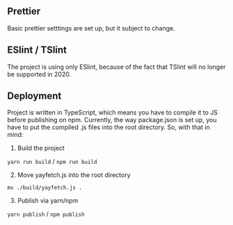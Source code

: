 ## Prettier

Basic prettier setttings are set up, but it subject to change.

## ESlint / TSlint

The project is using only ESlint, because of the fact that TSlint will no longer be supported in 2020.

## Deployment
Project is written in TypeScript, which means you have to compile it to JS before publishing on npm. Currently, the way package.json is set up, you have to put the compiled .js files into the root directory. So, with that in mind:
1. Build the project

```yarn run build``` / ```npm run build```

2. Move yayfetch.js into the root directory

```mv ./build/yayfetch.js .```

3. Publish via yarn/npm

```yarn publish``` / ```npm publish```